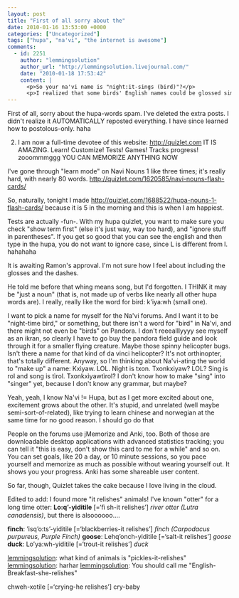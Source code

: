 ```yaml
---
layout: post
title: "First of all sorry about the"
date: 2010-01-16 13:53:00 +0000
categories: ["Uncategorized"]
tags: ["hupa", "na'vi", "the internet is awesome"]
comments:
  - id: 2251
    author: "lemmingsolution"
    author_url: "http://lemmingsolution.livejournal.com/"
    date: "2010-01-18 17:53:42"
    content: |
      <p>So your na'vi name is "night:it-sings (bird)"?</p>
      <p>I realized that some birds' English names could be glossed similarly to the hupa way. Like "woodpecker" is also [wood: one-who-pecks (it)] and there's also sapsucker and flycatcher. Merganser (from latin] is [One-who-dives goose] Red-tailed hawk might be [Red tail-belonging(to) hawk] (Hmm, how to gloss "tailed?") Hummingbird [It-is-humming bird] and mockingbird too...</p>
---
```


First of all, sorry about the hupa-words spam. I've deleted the extra posts. I didn't realize it AUTOMATICALLY reposted everything. I have since learned how to postolous-only. haha

2. I am now a full-time devotee of this website: http://quizlet.com
IT IS AMAZING. 
Learn! Customize! Tests! Games! Tracks progress! zooommmggg YOU CAN MEMORIZE ANYTHING NOW

I've gone through "learn mode" on Navi Nouns 1 like three times; it's really hard, with nearly 80 words. http://quizlet.com/1620585/navi-nouns-flash-cards/

So, naturally, tonight I made http://quizlet.com/1688522/hupa-nouns-1-flash-cards/
because it is 5 in the morning and this is when I am happiest.

Tests are actually -fun-. With my hupa quizlet, you want to make sure you check "show term first" (else it's just way, way too hard), and "ignore stuff in parentheses". If you get so good that you can see the english and then type in the hupa, you do not want to ignore case, since L is different from l. hahahaha

It is awaiting Ramon's approval. I'm not sure how I feel about including the glosses and the dashes. 

He told me before that whing means song, but I'd forgotten. I THINK it may be "just a noun" (that is, not made up of verbs like nearly all other hupa words are). I really, really like the word for bird: k'iya:wh (small one). 

I want to pick a name for myself for the Na'vi forums. And I want it to be "night-time bird," or something, but there isn't a word for "bird" in Na'vi, and there might not even be "birds" on Pandora. I don't reeealllyyyy see myself as an ikran, so clearly I have to go buy the pandora field guide and look through it for a smaller flying creature. Maybe those spinny helicopter bugs. Isn't there a name for that kind of da vinci helicopter? It's not orthinopter, that's totally different. Anyway, so I'm thinking about Na'vi-ating the world to "make up" a name: Kxìyaw. LOL. Night is txon. Txonkxiyaw? LOL? Sing is rol and song is tìrol. Txonkxìyawtìrol? I don't know how to make "sing" into "singer" yet, because I don't know any grammar, but maybe?

Yeah, yeah, I know Na'vi != Hupa, but as I get more excited about one, excitement grows about the other. It's stupid, and unrelated (well maybe semi-sort-of-related), like trying to learn chinese and norwegian at the same time for no good reason. I should go do that

People on the forums use jMemorize and Anki, too. Both of those are downloadable desktop applications with advanced statistics tracking; you can tell it "this is easy, don't show this card to me for a while" and so on. You can set goals, like 20 a day, or 10 minute sessions, so you pace yourself and memorize as much as possible without wearing yourself out. It shows you your progress. Anki has some shareable user content. 

So far, though, Quizlet takes the cake because I love living in the cloud.

Edited to add: I found more "it relishes" animals! I've known "otter" for a long time otter:  **Lo:q’-yiditile** [=‘ﬁ sh-it relishes’] *river otter (Lutra 
canadensis)*, but there is alsoooooo....

**finch**:  ’isq’o:ts’-yiditile  [=‘blackberries-it relishes’] *finch (Carpodacus purpureus, Purple Finch)*
**goose**: Lehq’onch-yiditile  [=‘salt-it relishes’] *goose*
**duck**: Lo’ya:wh-yiditile  [=‘trout-it relishes’] *duck*

[lemmingsolution](http://lemmingsolution.livejournal.com/): what kind of animals is "pickles-it-relishes"
[lemmingsolution](http://lemmingsolution.livejournal.com/): harhar
[lemmingsolution](http://lemmingsolution.livejournal.com/): You should call me "English-Breakfast-she-relishes"

 chweh-xotile [=‘crying-he relishes’] cry-baby